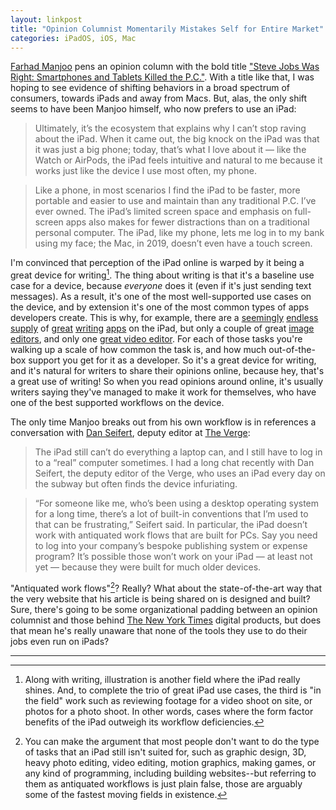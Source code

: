 ```yaml
---
layout: linkpost
title: "Opinion Columnist Momentarily Mistakes Self for Entire Market"
categories: iPadOS, iOS, Mac
---
```


[Farhad Manjoo](https://twitter.com/fmanjoo) pens an opinion column with the bold title ["Steve Jobs Was Right: Smartphones and Tablets Killed the P.C."](https://www.nytimes.com/2019/11/13/opinion/apple-macbook-pro-ipad.html). With a title like that, I was hoping to see evidence of shifting behaviors in a broad spectrum of consumers, towards iPads and away from Macs. But, alas, the only shift seems to have been Manjoo himself, who now prefers to use an iPad:

> Ultimately, it’s the ecosystem that explains why I can’t stop raving about the iPad. When it came out, the big knock on the iPad was that it was just a big phone; today, that’s what I love about it — like the Watch or AirPods, the iPad feels intuitive and natural to me because it works just like the device I use most often, my phone.

> Like a phone, in most scenarios I find the iPad to be faster, more portable and easier to use and maintain than any traditional P.C. I’ve ever owned. The iPad’s limited screen space and emphasis on full-screen apps also makes for fewer distractions than on a traditional personal computer. The iPad, like my phone, lets me log in to my bank using my face; the Mac, in 2019, doesn’t even have a touch screen.

I'm convinced that perception of the iPad online is warped by it being a great device for writing[^ipadisalsogreatforillustration]. The thing about writing is that it's a baseline use case for a device, because *everyone* does it (even if it's just sending text messages). As a result, it's one of the most well-supported use cases on the device, and by extension it's one of the most common types of apps developers create. This is why, for example, there are a [seemingly](https://ia.net/writer) [endless](https://ulysses.app/) [supply](https://simplenote.com/) of [great](https://www.literatureandlatte.com/scrivener/overview) [writing](https://bear.app/) [apps](https://bywordapp.com/) on the iPad, but only a couple of great [image](https://www.pixelmator.com/ios/) [editors](https://affinity.serif.com/en-gb/photo/), and only one [great video editor](https://luma-touch.com/lumafusion-for-ios-2/). For each of those tasks you're walking up a scale of how common the task is, and how much out-of-the-box support you get for it as a developer. So it's a great device for writing, and it's natural for writers to share their opinions online, because hey, that's a great use of writing! So when you read opinions around online, it's usually writers saying they've managed to make it work for themselves, who have one of the best supported workflows on the device.

The only time Manjoo breaks out from his own workflow is in references a conversation with [Dan Seifert](https://twitter.com/dcseifert), deputy editor at [The Verge](https://www.theverge.com/):

> The iPad still can’t do everything a laptop can, and I still have to log in to a “real” computer sometimes. I had a long chat recently with Dan Seifert, the deputy editor of the Verge, who uses an iPad every day on the subway but often finds the device infuriating.

> “For someone like me, who’s been using a desktop operating system for a long time, there’s a lot of built-in conventions that I’m used to that can be frustrating,” Seifert said. In particular, the iPad doesn’t work with antiquated work flows that are built for PCs. Say you need to log into your company’s bespoke publishing system or expense program? It’s possible those won’t work on your iPad — at least not yet — because they were built for much older devices.

"Antiquated work flows"[^antiquatedworkflows]? Really? What about the state-of-the-art way that the very website that his article is being shared on is designed and built? Sure, there's going to be some organizational padding between an opinion columnist and those behind [The New York Times](https://www.nytimes.com/) digital products, but does that mean he's really unaware that none of the tools they use to do their jobs even run on iPads?

* * *

[^ipadisalsogreatforillustration]: Along with writing, illustration is another field where the iPad really shines. And, to complete the trio of great iPad use cases, the third is "in the field" work such as reviewing footage for a video shoot on site, or photos for a photo shoot. In other words, cases where the form factor benefits of the iPad outweigh its workflow deficiencies.

[^antiquatedworkflows]: You can make the argument that most people don't want to do the type of tasks that an iPad still isn't suited for, such as graphic design, 3D, heavy photo editing, video editing, motion graphics, making games, or any kind of programming, including building websites--but referring to them as antiquated workflows is just plain false, those are arguably some of the fastest moving fields in existence.
